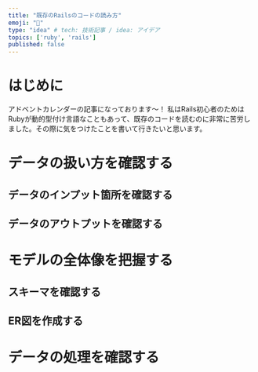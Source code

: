 ```yaml
---
title: "既存のRailsのコードの読み方"
emoji: "👻"
type: "idea" # tech: 技術記事 / idea: アイデア
topics: ['ruby', 'rails']
published: false
---
```


# はじめに
アドベントカレンダーの記事になっております〜！
私はRails初心者のためはRubyが動的型付け言語なこともあって、既存のコードを読むのに非常に苦労しました。その際に気をつけたことを書いて行きたいと思います。

# データの扱い方を確認する
## データのインプット箇所を確認する
## データのアウトプットを確認する

# モデルの全体像を把握する
## スキーマを確認する
## ER図を作成する

# データの処理を確認する